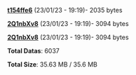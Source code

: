 [**t154ffe6**](/data/t154ffe6.txt) (23/01/23 - 19:19)- 2035 bytes

[**2Q1nbXv8**](/data/2Q1nbXv8.txt) (23/01/23 - 19:19)- 3094 bytes

[**2Q1nbXv8**](/data/2Q1nbXv8.txt) (23/01/23 - 19:19)- 3094 bytes

**Total Datas**: 6037

**Total Size**: 35.63 MB / 35.6 MB
